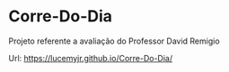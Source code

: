 # Corre-Do-Dia
Projeto referente a avaliação do Professor David Remigio

Url:
https://lucemyjr.github.io/Corre-Do-Dia/
